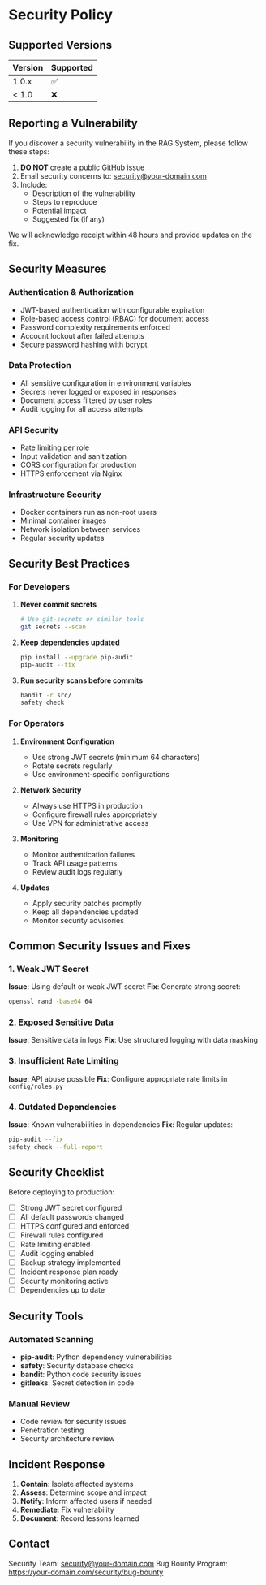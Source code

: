 # Security Policy

## Supported Versions

| Version | Supported          |
| ------- | ------------------ |
| 1.0.x   | :white_check_mark: |
| < 1.0   | :x:                |

## Reporting a Vulnerability

If you discover a security vulnerability in the RAG System, please follow these steps:

1. **DO NOT** create a public GitHub issue
2. Email security concerns to: security@your-domain.com
3. Include:
   - Description of the vulnerability
   - Steps to reproduce
   - Potential impact
   - Suggested fix (if any)

We will acknowledge receipt within 48 hours and provide updates on the fix.

## Security Measures

### Authentication & Authorization
- JWT-based authentication with configurable expiration
- Role-based access control (RBAC) for document access
- Password complexity requirements enforced
- Account lockout after failed attempts
- Secure password hashing with bcrypt

### Data Protection
- All sensitive configuration in environment variables
- Secrets never logged or exposed in responses
- Document access filtered by user roles
- Audit logging for all access attempts

### API Security
- Rate limiting per role
- Input validation and sanitization
- CORS configuration for production
- HTTPS enforcement via Nginx

### Infrastructure Security
- Docker containers run as non-root users
- Minimal container images
- Network isolation between services
- Regular security updates

## Security Best Practices

### For Developers

1. **Never commit secrets**
   ```bash
   # Use git-secrets or similar tools
   git secrets --scan
   ```

2. **Keep dependencies updated**
   ```bash
   pip install --upgrade pip-audit
   pip-audit --fix
   ```

3. **Run security scans before commits**
   ```bash
   bandit -r src/
   safety check
   ```

### For Operators

1. **Environment Configuration**
   - Use strong JWT secrets (minimum 64 characters)
   - Rotate secrets regularly
   - Use environment-specific configurations

2. **Network Security**
   - Always use HTTPS in production
   - Configure firewall rules appropriately
   - Use VPN for administrative access

3. **Monitoring**
   - Monitor authentication failures
   - Track API usage patterns
   - Review audit logs regularly

4. **Updates**
   - Apply security patches promptly
   - Keep all dependencies updated
   - Monitor security advisories

## Common Security Issues and Fixes

### 1. Weak JWT Secret
**Issue**: Using default or weak JWT secret
**Fix**: Generate strong secret:
```bash
openssl rand -base64 64
```

### 2. Exposed Sensitive Data
**Issue**: Sensitive data in logs
**Fix**: Use structured logging with data masking

### 3. Insufficient Rate Limiting
**Issue**: API abuse possible
**Fix**: Configure appropriate rate limits in `config/roles.py`

### 4. Outdated Dependencies
**Issue**: Known vulnerabilities in dependencies
**Fix**: Regular updates:
```bash
pip-audit --fix
safety check --full-report
```

## Security Checklist

Before deploying to production:

- [ ] Strong JWT secret configured
- [ ] All default passwords changed
- [ ] HTTPS configured and enforced
- [ ] Firewall rules configured
- [ ] Rate limiting enabled
- [ ] Audit logging enabled
- [ ] Backup strategy implemented
- [ ] Incident response plan ready
- [ ] Security monitoring active
- [ ] Dependencies up to date

## Security Tools

### Automated Scanning
- **pip-audit**: Python dependency vulnerabilities
- **safety**: Security database checks
- **bandit**: Python code security issues
- **gitleaks**: Secret detection in code

### Manual Review
- Code review for security issues
- Penetration testing
- Security architecture review

## Incident Response

1. **Contain**: Isolate affected systems
2. **Assess**: Determine scope and impact
3. **Notify**: Inform affected users if needed
4. **Remediate**: Fix vulnerability
5. **Document**: Record lessons learned

## Contact

Security Team: security@your-domain.com
Bug Bounty Program: https://your-domain.com/security/bug-bounty